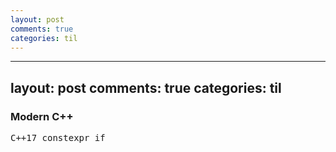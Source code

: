 ```yaml
---
layout: post
comments: true
categories: til
---
```

---
layout: post
comments: true
categories: til
---

<h3>Modern C++</h3>
<pre style="white-space: pre-wrap;">
C++17 constexpr if 
</pre>
